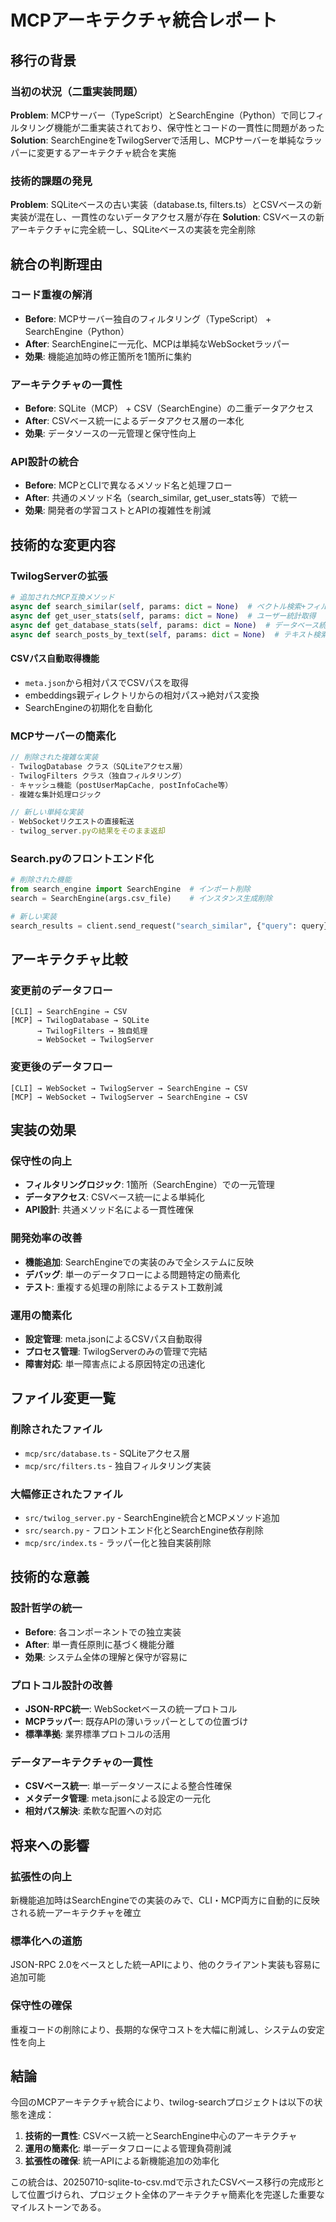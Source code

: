 # MCPアーキテクチャ統合レポート

## 移行の背景

### 当初の状況（二重実装問題）
**Problem**: MCPサーバー（TypeScript）とSearchEngine（Python）で同じフィルタリング機能が二重実装されており、保守性とコードの一貫性に問題があった
**Solution**: SearchEngineをTwilogServerで活用し、MCPサーバーを単純なラッパーに変更するアーキテクチャ統合を実施

### 技術的課題の発見
**Problem**: SQLiteベースの古い実装（database.ts, filters.ts）とCSVベースの新実装が混在し、一貫性のないデータアクセス層が存在
**Solution**: CSVベースの新アーキテクチャに完全統一し、SQLiteベースの実装を完全削除

## 統合の判断理由

### コード重複の解消
- **Before**: MCPサーバー独自のフィルタリング（TypeScript） + SearchEngine（Python）
- **After**: SearchEngineに一元化、MCPは単純なWebSocketラッパー
- **効果**: 機能追加時の修正箇所を1箇所に集約

### アーキテクチャの一貫性
- **Before**: SQLite（MCP） + CSV（SearchEngine）の二重データアクセス
- **After**: CSVベース統一によるデータアクセス層の一本化
- **効果**: データソースの一元管理と保守性向上

### API設計の統合
- **Before**: MCPとCLIで異なるメソッド名と処理フロー
- **After**: 共通のメソッド名（search_similar, get_user_stats等）で統一
- **効果**: 開発者の学習コストとAPIの複雑性を削減

## 技術的な変更内容

### TwilogServerの拡張
```python
# 追加されたMCP互換メソッド
async def search_similar(self, params: dict = None)  # ベクトル検索+フィルタリング
async def get_user_stats(self, params: dict = None)  # ユーザー統計取得
async def get_database_stats(self, params: dict = None)  # データベース統計
async def search_posts_by_text(self, params: dict = None)  # テキスト検索
```

#### CSVパス自動取得機能
- `meta.json`から相対パスでCSVパスを取得
- embeddings親ディレクトリからの相対パス→絶対パス変換
- SearchEngineの初期化を自動化

### MCPサーバーの簡素化
```typescript
// 削除された複雑な実装
- TwilogDatabase クラス（SQLiteアクセス層）
- TwilogFilters クラス（独自フィルタリング）
- キャッシュ機能（postUserMapCache, postInfoCache等）
- 複雑な集計処理ロジック

// 新しい単純な実装
- WebSocketリクエストの直接転送
- twilog_server.pyの結果をそのまま返却
```

### Search.pyのフロントエンド化
```python
# 削除された機能
from search_engine import SearchEngine  # インポート削除
search = SearchEngine(args.csv_file)    # インスタンス生成削除

# 新しい実装
search_results = client.send_request("search_similar", {"query": query})  # 直接サーバー呼び出し
```

## アーキテクチャ比較

### 変更前のデータフロー
```
[CLI] → SearchEngine → CSV
[MCP] → TwilogDatabase → SQLite
      → TwilogFilters → 独自処理
      → WebSocket → TwilogServer
```

### 変更後のデータフロー
```
[CLI] → WebSocket → TwilogServer → SearchEngine → CSV
[MCP] → WebSocket → TwilogServer → SearchEngine → CSV
```

## 実装の効果

### 保守性の向上
- **フィルタリングロジック**: 1箇所（SearchEngine）での一元管理
- **データアクセス**: CSVベース統一による単純化
- **API設計**: 共通メソッド名による一貫性確保

### 開発効率の改善
- **機能追加**: SearchEngineでの実装のみで全システムに反映
- **デバッグ**: 単一のデータフローによる問題特定の簡素化
- **テスト**: 重複する処理の削除によるテスト工数削減

### 運用の簡素化
- **設定管理**: meta.jsonによるCSVパス自動取得
- **プロセス管理**: TwilogServerのみの管理で完結
- **障害対応**: 単一障害点による原因特定の迅速化

## ファイル変更一覧

### 削除されたファイル
- `mcp/src/database.ts` - SQLiteアクセス層
- `mcp/src/filters.ts` - 独自フィルタリング実装

### 大幅修正されたファイル
- `src/twilog_server.py` - SearchEngine統合とMCPメソッド追加
- `src/search.py` - フロントエンド化とSearchEngine依存削除
- `mcp/src/index.ts` - ラッパー化と独自実装削除

## 技術的な意義

### 設計哲学の統一
- **Before**: 各コンポーネントでの独立実装
- **After**: 単一責任原則に基づく機能分離
- **効果**: システム全体の理解と保守が容易に

### プロトコル設計の改善
- **JSON-RPC統一**: WebSocketベースの統一プロトコル
- **MCPラッパー**: 既存APIの薄いラッパーとしての位置づけ
- **標準準拠**: 業界標準プロトコルの活用

### データアーキテクチャの一貫性
- **CSVベース統一**: 単一データソースによる整合性確保
- **メタデータ管理**: meta.jsonによる設定の一元化
- **相対パス解決**: 柔軟な配置への対応

## 将来への影響

### 拡張性の向上
新機能追加時はSearchEngineでの実装のみで、CLI・MCP両方に自動的に反映される統一アーキテクチャを確立

### 標準化への道筋
JSON-RPC 2.0をベースとした統一APIにより、他のクライアント実装も容易に追加可能

### 保守性の確保
重複コードの削除により、長期的な保守コストを大幅に削減し、システムの安定性を向上

## 結論

今回のMCPアーキテクチャ統合により、twilog-searchプロジェクトは以下の状態を達成：

1. **技術的一貫性**: CSVベース統一とSearchEngine中心のアーキテクチャ
2. **運用の簡素化**: 単一データフローによる管理負荷削減
3. **拡張性の確保**: 統一APIによる新機能追加の効率化

この統合は、20250710-sqlite-to-csv.mdで示されたCSVベース移行の完成形として位置づけられ、プロジェクト全体のアーキテクチャ簡素化を完遂した重要なマイルストーンである。